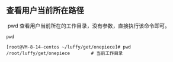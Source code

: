 ## 查看用户当前所在路径

​	pwd 查看用户当前所在的工作目录，没有参数，直接执行该命令即可。

```shell
pwd
```

```shell
[root@VM-8-14-centos ~/luffy/get/onepiece]# pwd
/root/luffy/get/onepiece		# 当前工作目录
```

